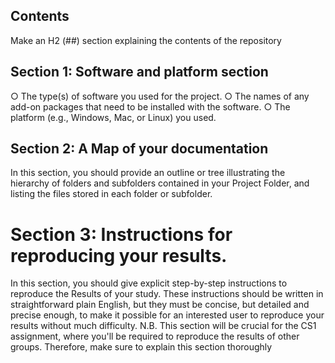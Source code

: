 ## Contents
Make an H2 (##) section explaining the contents of the repository
## Section 1: Software and platform section
○ The type(s) of software you used for the project.
○ The names of any add-on packages that need to be installed
with the software.
○ The platform (e.g., Windows, Mac, or Linux) you used.
## Section 2: A Map of your documentation
In this section, you should provide an outline or tree illustrating the
hierarchy of folders and subfolders contained in your Project Folder,
and listing the files stored in each folder or subfolder.
# Section 3: Instructions for reproducing your results.
In this section, you should give explicit step-by-step instructions to
reproduce the Results of your study. These instructions should be
written in straightforward plain English, but they must be concise, but
detailed and precise enough, to make it possible for an interested user
to reproduce your results without much difficulty. N.B. This section
will be crucial for the CS1 assignment, where you'll be required to
reproduce the results of other groups. Therefore, make sure to
explain this section thoroughly
